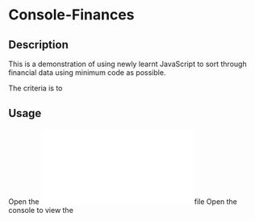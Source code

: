 # Console-Finances

## Description
This is a demonstration of using newly learnt JavaScript to sort through financial data using minimum code as possible.

The criteria is to 

## Usage

Open the ![index.html](./index.html) file
Open the console to view the 



